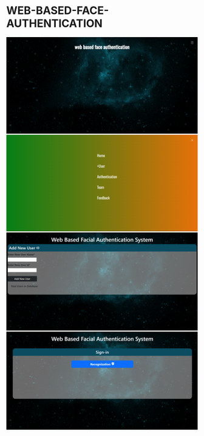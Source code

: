 # WEB-BASED-FACE-AUTHENTICATION
![output1](https://github.com/mohammad-sohel04/FaceKey/blob/master/1_face.png)
![output2](https://github.com/mohammad-sohel04/FaceKey/blob/master/2_face.png)
![output3](https://github.com/mohammad-sohel04/FaceKey/blob/master/f-3.png)
![output5](https://github.com/mohammad-sohel04/FaceKey/blob/master/f-4.png)

